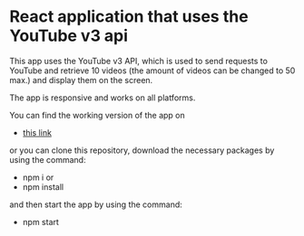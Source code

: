 # React application that uses the YouTube v3 api

This app uses the YouTube v3 API, which is used to send requests to YouTube and retrieve 10 videos (the amount of videos can be changed to 50 max.) and display them on the screen.

The app is responsive and works on all platforms.

You can find the working version of the app on

- [this link](https://jean-pierrenovak0612.github.io/react-yt-api)

or you can clone this repository, download the necessary packages by using the command:

- npm i
  or
- npm install

and then start the app by using the command:

- npm start
